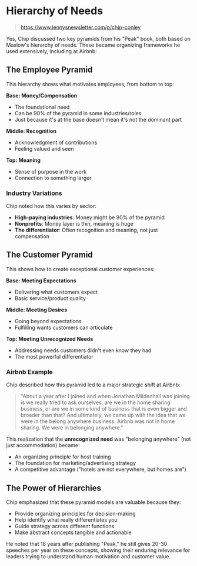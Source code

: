 # Hierarchy of Needs
> https://www.lennysnewsletter.com/p/chip-conley

Yes, Chip discussed two key pyramids from his "Peak" book, both based on Maslow's hierarchy of needs. These became organizing frameworks he used extensively, including at Airbnb:

## The Employee Pyramid

This hierarchy shows what motivates employees, from bottom to top:

**Base: Money/Compensation**
- The foundational need
- Can be 90% of the pyramid in some industries/roles
- Just because it's at the base doesn't mean it's not the dominant part

**Middle: Recognition** 
- Acknowledgment of contributions
- Feeling valued and seen

**Top: Meaning**
- Sense of purpose in the work
- Connection to something larger

### Industry Variations
Chip noted how this varies by sector:
- **High-paying industries**: Money might be 90% of the pyramid
- **Nonprofits**: Money layer is thin, meaning is huge
- **The differentiator**: Often recognition and meaning, not just compensation

## The Customer Pyramid

This shows how to create exceptional customer experiences:

**Base: Meeting Expectations**
- Delivering what customers expect
- Basic service/product quality

**Middle: Meeting Desires**
- Going beyond expectations
- Fulfilling wants customers can articulate

**Top: Meeting Unrecognized Needs**
- Addressing needs customers didn't even know they had
- The most powerful differentiator

### Airbnb Example

Chip described how this pyramid led to a major strategic shift at Airbnb:

> "About a year after I joined and when Jonathan Mildenhall was joining is we really tried to ask ourselves, are we in the home sharing business, or are we in some kind of business that is even bigger and broader than that? And ultimately, we came up with the idea that we were in the belong anywhere business. Airbnb was not in home sharing. We were in belonging anywhere."

This realization that the **unrecognized need** was "belonging anywhere" (not just accommodation) became:
- An organizing principle for host training
- The foundation for marketing/advertising strategy  
- A competitive advantage ("hotels are not everywhere, but homes are")

## The Power of Hierarchies

Chip emphasized that these pyramid models are valuable because they:
- Provide organizing principles for decision-making
- Help identify what really differentiates you
- Guide strategy across different functions
- Make abstract concepts tangible and actionable

He noted that 18 years after publishing "Peak," he still gives 20-30 speeches per year on these concepts, showing their enduring relevance for leaders trying to understand human motivation and customer value.